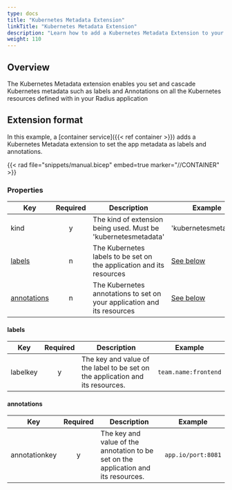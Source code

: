 ```yaml
---
type: docs
title: "Kubernetes Metadata Extension"
linkTitle: "Kubernetes Metadata Extension"
description: "Learn how to add a Kubernetes Metadata Extension to your  service"
weight: 110
---
```

## Overview

The Kubernetes Metadata extension enables you set and cascade Kubernetes metadata such as labels and Annotations on all the Kubernetes resources defined with in your Radius application 

## Extension format

In this example, a [container service]({{< ref container >}}) adds a Kubernetes Metadata extension to set the app metadata as labels and annotations.

{{< rad file="snippets/manual.bicep" embed=true marker="//CONTAINER" >}}

### Properties

| Key  | Required | Description | Example |
|------|:--------:|-------------|---------|
| kind | y | The kind of extension being used. Must be 'kubernetesmetadata' | 'kubernetesmetadata' |
| [labels](#labels)| n | The Kubernetes labels to be set on the application and its resources | [See below](#labels)|
| [annotations](#annotations) | n | The Kubernetes annotations to set on your application and its resources  | [See below](#annotations)|

#### labels

| Key  | Required | Description | Example |
|------|:--------:|-------------|---------|
| labelkey | y | The key and value of the label to be set on the application and its resources.| `team.name:frontend` |

#### annotations

| Key  | Required | Description | Example |
|------|:--------:|-------------|---------|
| annotationkey | y | The key and value of the annotation to be set on the application and its resources.| `app.io/port:8081` |